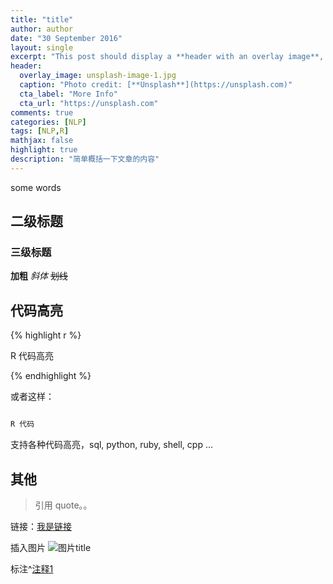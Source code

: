 ```yaml
---
title: "title"
author: author
date: "30 September 2016"
layout: single
excerpt: "This post should display a **header with an overlay image**, if the theme supports it."
header:
  overlay_image: unsplash-image-1.jpg
  caption: "Photo credit: [**Unsplash**](https://unsplash.com)"
  cta_label: "More Info"
  cta_url: "https://unsplash.com"
comments: true
categories: [NLP]
tags: [NLP,R]
mathjax: false
highlight: true
description: "简单概括一下文章的内容"
---
```


some words

## 二级标题

### 三级标题

**加粗**  *斜体*  ~~划线~~

## 代码高亮

{% highlight r %}

R 代码高亮

{% endhighlight %}

或者这样： 

```r

R 代码
```

支持各种代码高亮，sql, python, ruby, shell, cpp ...

## 其他

> 引用 quote。。

链接：[我是链接](http://...)

插入图片  ![图片title](图片地址链接)

标注^[注释1]

[注释1]: 随便写点东西，也可以是链接。

